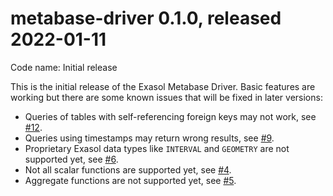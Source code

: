 # metabase-driver 0.1.0, released 2022-01-11

Code name: Initial release

This is the initial release of the Exasol Metabase Driver. Basic features are working but there are some known issues that will be fixed in later versions:

* Queries of tables with self-referencing foreign keys may not work, see [#12](https://github.com/exasol/metabase-driver/issues/12).
* Queries using timestamps may return wrong results, see [#9](https://github.com/exasol/metabase-driver/issues/9).
* Proprietary Exasol data types like `INTERVAL` and `GEOMETRY` are not supported yet, see [#6](https://github.com/exasol/metabase-driver/issues/6).
* Not all scalar functions are supported yet, see [#4](https://github.com/exasol/metabase-driver/issues/4).
* Aggregate functions are not supported yet, see [#5](https://github.com/exasol/metabase-driver/issues/5).
